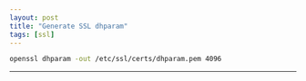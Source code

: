 ```yaml
---
layout: post
title: "Generate SSL dhparam"
tags: [ssl]
---
```


```bash
openssl dhparam -out /etc/ssl/certs/dhparam.pem 4096
```

---
